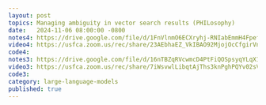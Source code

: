 ```yaml
---
layout: post
topics: Managing ambiguity in vector search results (PHILosophy)
date:   2024-11-06 08:00:00 -0800
notes4: https://drive.google.com/file/d/1FnVlnmO6ECXryhj-RNIabEmmH4FpeftA/view?usp=drive_link
video4: https://usfca.zoom.us/rec/share/23AEbhaEZ_VkIBAO92MjojOcCfgirVnq5WHkvTJgz47woAHlsJyNECu2LLNiZup-.rf-mXz0EE_EirnTW
code4: 
notes3: https://drive.google.com/file/d/16nTBZqRVcwmcD4PtFiQOSpsyqYLqX1pD/view?usp=drive_link
video3: https://usfca.zoom.us/rec/share/7iWsvwlLibqtAjThs3knPghPQYv02sV4idCqYu9au2ICE0xwZhB3ryd0FtbNp8qI.b9o1iyuao-R_-BiA
code3: 
category: large-language-models
published: true
---
```

